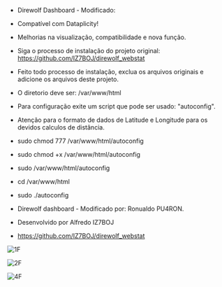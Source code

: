 
* Direwolf Dashboard - Modificado:
  
* Compatível com Dataplicity!
  
* Melhorias na visualização, compatibilidade e nova função.
  
* Siga o processo de instalação do projeto original: https://github.com/IZ7BOJ/direwolf_webstat
* Feito todo processo de instalação, exclua os arquivos originais e adicione os arquivos deste projeto.
* O diretorio deve ser: /var/www/html
* Para configuração exite um script que pode ser usado: "autoconfig".

* Atenção para o formato de dados de Latitude e Longitude para os devidos calculos de distância.

* sudo chmod 777 /var/www/html/autoconfig
* sudo chmod +x  /var/www/html/autoconfig
* sudo /var/www/html/autoconfig
* cd /var/www/html
* sudo ./autoconfig

* Direwolf dashboard - Modificado por: Ronualdo PU4RON. 
* Desenvolvido por Alfredo IZ7BOJ
* https://github.com/IZ7BOJ/direwolf_webstat

![1F](https://github.com/user-attachments/assets/1cad477d-9144-4505-b059-e1666b7585bf)

![2F](https://github.com/user-attachments/assets/f7e41b22-1e56-4098-9f3a-77187e2a3cc9)

![4F](https://github.com/user-attachments/assets/c1a17bb4-1ae3-4b62-a31d-2f7d58c65b98)

